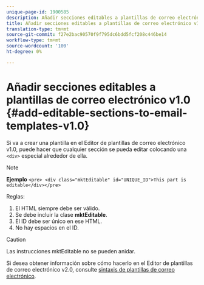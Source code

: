 ```yaml
---
unique-page-id: 1900585
description: Añadir secciones editables a plantillas de correo electrónico v1.0 - Documentos de marketing - Documentación del producto
title: Añadir secciones editables a plantillas de correo electrónico v1.0
translation-type: tm+mt
source-git-commit: f27e2bac90570f9f795dc6bdd5fcf208c446be14
workflow-type: tm+mt
source-wordcount: '100'
ht-degree: 0%

---
```



# Añadir secciones editables a plantillas de correo electrónico v1.0 {#add-editable-sections-to-email-templates-v1.0}

Si va a crear una plantilla en el Editor de plantillas de correo electrónico v1.0, puede hacer que cualquier sección se pueda editar colocando una `<div>` especial alrededor de ella.

>[!NOTE]
>
>**Ejemplo**
>`<pre> <div class="mktEditable" id="UNIQUE_ID">This part is editable</div></pre>`

Reglas:

1. El HTML siempre debe ser válido.
1. Se debe incluir la clase **mktEditable**.
1. El ID debe ser único en ese HTML.
1. No hay espacios en el ID.

>[!CAUTION]
>
>Las instrucciones mktEditable no se pueden anidar.

Si desea obtener información sobre cómo hacerlo en el Editor de plantillas de correo electrónico v2.0, consulte [sintaxis de plantillas de correo electrónico](/help/marketo/product-docs/email-marketing/general/email-editor-2/email-template-syntax.md).
